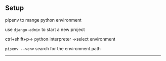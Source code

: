 ## Setup

pipenv to mange python environment

use `django-admin` to start a new project

ctrl+shift+p-> python interpreter ->select environment

`pipenv --venv` search for the environment path

---

